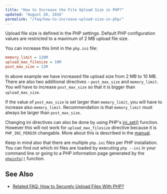 ```yaml
---
title: "How to Increase the File Upload Size in PHP?"
updated: "August 20, 2016"
permalink: "/faq/how-to-increase-upload-size-in-php/"
---
```


Upload file size is defined in the PHP settings. Default PHP configuration values
are restricted to a maximum of 2 MB upload file size.

You can increase this limit in the `php.ini` file:

```ini
memory_limit = 128M
upload_max_filesize = 10M
post_max_size = 12M
```

In above example we have increased file upload size from 2 MB to 10 MB. There are
also two additional directives - `post_max_size` and `memory_limit`. You will
have to increase `post_max_size` so that it is bigger than `upload_max_size`.

If the value of `post_max_size` is set larger than `memory_limit`, you will have
to increase also `memory_limit`. Recommendation is that `memory_limit` must
always be larger than `post_max_size`.

Changing ini directives can also be done by using PHP's
[ini_set()](http://php.net/manual/en/function.ini-set.php) function. However this
will not work for `upload_max_filesize` directive because it is `PHP_INI_PERDIR`
changable. More about this is described in the
[manual](http://www.php.net/manual/en/ini.list.php).

Keep in mind also that there are multiple `php.ini` files per PHP installation.
You can find out which ini files are loaded by executing `php --ini` in your
command line or going to a PHP information page generated by the
[`phpinfo()`](http://php.net/phpinfo) function.

## See Also

* [Related FAQ: How to Securely Upload Files With PHP?](/faq/security/uploading-files/)
